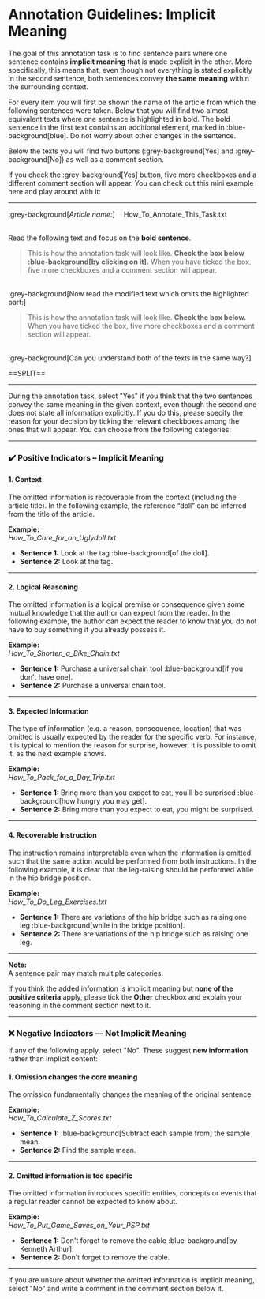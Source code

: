 # Annotation Guidelines: Implicit Meaning

The goal of this annotation task is to find sentence pairs where one sentence contains **implicit meaning** that is made explicit in the other. More specifically, this means that, even though not everything is stated explicitly in the second sentence, both sentences convey **the same meaning** within the surrounding context.

For every item you will first be shown the name of the article from which the following sentences were taken. Below that you will find two almost equivalent texts where one sentence is highlighted in bold. The bold sentence in the first text contains an additional element, marked in :blue-background[blue]. Do not worry about other changes in the sentence.

Below the texts you will find two buttons (:grey-background[Yes] and :grey-background[No]) as well as a comment section.

If you check the :grey-background[Yes] button, five more checkboxes and a different comment section will appear. You can check out this mini example here and play around with it:

---
:grey-background[*Article name:*] &emsp;How_To_Annotate_This_Task.txt

\
Read the following text and focus on the **bold sentence**. 
 

> This is how the annotation task will look like. **Check the box below :blue-background[by clicking on it].** When you have ticked the box, five more checkboxes and a comment section will appear. 
 
\
:grey-background[Now read the modified text which omits the highlighted part:] 
 

> This is how the annotation task will look like. **Check the box below.** When you have ticked the box, five more checkboxes and a comment section will appear.  
 
\
:grey-background[Can you understand both of the texts in the same way?]

==SPLIT==

---

During the annotation task, select "Yes" if you think that the two sentences convey the same meaning in the given context, even though the second one does not state all information explicitly. If you do this, please specify the reason for your decision by ticking the relevant checkboxes among the ones that will appear. You can choose from the following categories:

---

### ✔️ Positive Indicators – Implicit Meaning

#### **1. Context**
The omitted information is recoverable from the context (including the article title). In the following example, the reference “doll” can be inferred from the title of the article.

**Example:**  
*How_To_Care_for_an_Uglydoll.txt*  
- **Sentence 1:** Look at the tag :blue-background[of the doll].
- **Sentence 2:** Look at the tag.  

---

#### **2. Logical Reasoning**
The omitted information is a logical premise or consequence given some mutual knowledge that the author can expect from the reader. In the following example, the author can expect the reader to know that you do not have to buy something if you already possess it.

**Example:**  
*How_To_Shorten_a_Bike_Chain.txt*  
- **Sentence 1:** Purchase a universal chain tool :blue-background[if you don’t have one].
- **Sentence 2:** Purchase a universal chain tool.  

---

#### **3. Expected Information**

The type of information (e.g. a reason, consequence, location) that was omitted is usually expected by the reader for the specific verb. For instance, it is typical to mention the reason for surprise, however, it is possible to omit it, as the next example shows.

**Example:**  
*How_To_Pack_for_a_Day_Trip.txt*  
- **Sentence 1:** Bring more than you expect to eat, you'll be surprised :blue-background[how hungry you may get].
- **Sentence 2:** Bring more than you expect to eat, you might be surprised.  

---

#### **4. Recoverable Instruction**
The instruction remains interpretable even when the information is omitted such that the same action would be performed from both instructions. In the following example, it is clear that the leg-raising should be performed while in the hip bridge position.

**Example:**  
*How_To_Do_Leg_Exercises.txt*  
- **Sentence 1:** There are variations of the hip bridge such as raising one leg :blue-background[while in the bridge position].
- **Sentence 2:** There are variations of the hip bridge such as raising one leg.  

---

**Note:**  
A sentence pair may match multiple categories.  

[comment]: # (For example, the third sentence could also fall under **Context**, since what one might be surprised about is evident from the immediate context.)

If you think the added information is implicit meaning but **none of the positive criteria** apply, please tick the **Other** checkbox and explain your reasoning in the comment section next to it.

---

### ❌ Negative Indicators — Not Implicit Meaning

If any of the following apply, select "No". These suggest **new information** rather than implicit content:

#### **1. Omission changes the core meaning**
The omission fundamentally changes the meaning of the original sentence.

**Example:**  
*How_To_Calculate_Z_Scores.txt*  
- **Sentence 1:** :blue-background[Subtract each sample from] the sample mean.
- **Sentence 2:** Find the sample mean.  

---

#### **2. Omitted information is too specific**
The omitted information introduces specific entities, concepts or events that a regular reader cannot be expected to know about.

**Example:**  
*How_To_Put_Game_Saves_on_Your_PSP.txt*  
- **Sentence 1:** Don't forget to remove the cable :blue-background[by Kenneth Arthur].
- **Sentence 2:** Don't forget to remove the cable.  

---

If you are unsure about whether the omitted information is implicit meaning, select "No" and write a comment in the comment section below it.
